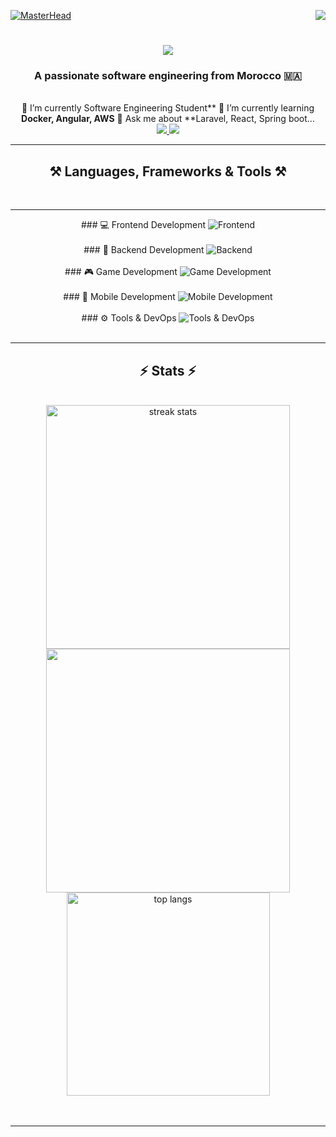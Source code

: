 [![MasterHead](https://firebasestorage.googleapis.com/v0/b/flexi-coding.appspot.com/o/dempgi7-520f8d5f-63d4-4453-8822-dbc149ae27f8.gif?alt=media&token=91c0c7b2-93c3-4029-b011-1a8703c5730d)](https://rishavchanda.io)           <img               align="right"                   src="https://visitor-badge.laobi.icu/badge?page_id=salesp07.salesp07"                   />      <h1            align="center">                 <img       src="https://readme-typing-svg.herokuapp.com/?       font=Righteous&size=35&center=true&vCenter=true&width=500&height=70&duration=4000&lines=Hi+There!+👋;+I'm+Hodaifa+Echffani!;"          />            </h1>                   <h3                  align="center">           A         passionate                 software         engineering               from          Morocco        🇲🇦</h3>             <br/>            <div               align="center">          🔭               I’m        currently            Software     Engineering        Student**                 🌱           I’m     currently               learning         **Docker,                Angular,      AWS**              💬         Ask                    me                about        **Laravel,              React,           Spring       boot...                    </div>             <div                align="center">             <a          href="mailto:echffani.hodaifa@gmail.com">        <img            src="https://img.shields.io/badge/Gmail-333333?style=for-the-badge&logo=gmail&logoColor=red"               />                 </a>      <a                 href="https://www.linkedin.com/in/hodaifa-echffani-297b7b284/"         target="_blank">                 <img                 src="https://img.shields.io/badge/LinkedIn-0077B5?style=for-the-badge&logo=linkedin&logoColor=white"            target="_blank"                 />            </a>              </div>                   <hr/>       <h2      align="center">⚒️           Languages,             Frameworks          &                 Tools                    ⚒️</h2>             <br/>         <hr/>                <div                   align="center">                    ###                   💻      Frontend                  Development                  <img     src="https://skillicons.dev/icons?i=react,angular,html,css,tailwind,bootstrap,mui,figma,git,vscode"     alt="Frontend"                    />         <br/><br/>                  ###          🔧     Backend                  Development     <img            src="https://skillicons.dev/icons?i=nodejs,express,python,flask,php,laravel,mysql,postgres,firebase,mongodb,oracle,spring                boot"             alt="Backend"          />      <br/><br/>            ###                   🎮         Game         Development                  <img              src="https://skillicons.dev/icons?i=unity,java,c"        alt="Game                    Development"             />           <br/><br/>       ###                    📱               Mobile                Development     <img     src="https://skillicons.dev/icons?i=androidstudio,react,flutter"          alt="Mobile            Development"          />        <br/><br/>               ###       ⚙️                  Tools            &                DevOps     <img               src="https://skillicons.dev/icons?i=docker,jenkins,github,matlab"                 alt="Tools                    &          DevOps"                />         <br/>            </div>               <br/>       <hr/>                  <h2                   align="center">⚡               Stats          ⚡</h2>     <br>                <div            align=center>        <img                    width=390                  src="https://github-readme-streak-stats-salesp07.vercel.app/?user=hodaifa-ech&count_private=true&theme=react&border_radius=10"                   alt="streak            stats"/>            <img          width=390               src="https://github-readme-stats.vercel.app/api?username=hodaifa-ech&theme=react&hide_border=false&include_all_commits=false&count_private=true"/>          <br/>            <img                   width=325          align="center"               src="https://github-readme-stats-salesp07.vercel.app/api/top-langs/?username=hodaifa-ech&hide=HTML&langs_count=8&layout=compact&theme=react&border_radius=10&size_weight=0.5&count_weight=0.5&exclude_repo=github-readme-stats"       alt="top      langs"          />                </div>            <br/><br/>             <hr/>             <br/>         <br/>                 